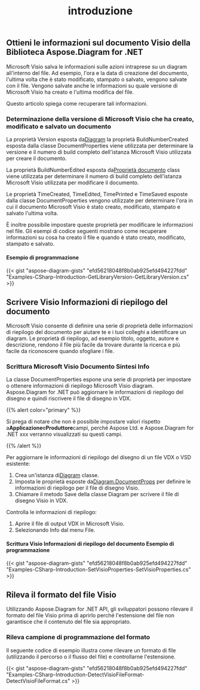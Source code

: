 ﻿---
title: introduzione
type: docs
weight: 10
url: /it/net/introduction/
description: Introduzione della libreria Aspose.Diagram.
---
## **Ottieni le informazioni sul documento Visio della Biblioteca Aspose.Diagram for .NET**
Microsoft Visio salva le informazioni sulle azioni intraprese su un diagram all'interno del file. Ad esempio, l'ora e la data di creazione del documento, l'ultima volta che è stato modificato, stampato o salvato, vengono salvate con il file. Vengono salvate anche le informazioni su quale versione di Microsoft Visio ha creato e l'ultima modifica del file.

Questo articolo spiega come recuperare tali informazioni.
### **Determinazione della versione di Microsoft Visio che ha creato, modificato e salvato un documento**
 La proprietà Version esposta da[Diagram](https://reference.aspose.com/diagram/net/aspose.diagram/diagram/) la proprietà BuildNumberCreated esposta dalla classe DocumentProperties viene utilizzata per determinare la versione e il numero di build completo dell'istanza Microsoft Visio utilizzata per creare il documento.

 La proprietà BuildNumberEdited esposta da[Proprietà documento](https://reference.aspose.com/diagram/net/aspose.diagram/documentproperties) class viene utilizzata per determinare il numero di build completo dell'istanza Microsoft Visio utilizzata per modificare il documento.

Le proprietà TimeCreated, TimeEdited, TimePrinted e TimeSaved esposte dalla classe DocumentProperties vengono utilizzate per determinare l'ora in cui il documento Microsoft Visio è stato creato, modificato, stampato e salvato l'ultima volta.

È inoltre possibile impostare queste proprietà per modificare le informazioni nel file. Gli esempi di codice seguenti mostrano come recuperare informazioni su cosa ha creato il file e quando è stato creato, modificato, stampato e salvato.
#### **Esempio di programmazione**
{{< gist "aspose-diagram-gists" "efd56218048f8b0ab925efd494227fdd" "Examples-CSharp-Introduction-GetLibraryVersion-GetLibraryVersion.cs" >}}
## **Scrivere Visio Informazioni di riepilogo del documento**
Microsoft Visio consente di definire una serie di proprietà delle informazioni di riepilogo del documento per aiutare te e i tuoi colleghi a identificare un diagram. Le proprietà di riepilogo, ad esempio titolo, oggetto, autore e descrizione, rendono il file più facile da trovare durante la ricerca e più facile da riconoscere quando sfogliare i file.
### **Scrittura Microsoft Visio Documento Sintesi Info**
La classe DocumentProperties espone una serie di proprietà per impostare o ottenere informazioni di riepilogo Microsoft Visio diagram. Aspose.Diagram for .NET può aggiornare le informazioni di riepilogo del disegno e quindi riscrivere il file di disegno in VDX.

{{% alert color="primary" %}} 

Si prega di notare che non è possibile impostare valori rispetto a**Applicazione**e**Produttore**campi, perché Aspose Ltd. e Aspose.Diagram for .NET xxx verranno visualizzati su questi campi.

{{% /alert %}} 

Per aggiornare le informazioni di riepilogo del disegno di un file VDX o VSD esistente:

1.  Crea un'istanza di[Diagram](https://reference.aspose.com/diagram/net/aspose.diagram/diagram/) classe.
1.  Imposta le proprietà esposte da[Diagram.DocumentProps](https://reference.aspose.com/diagram/net/aspose.diagram/diagram/properties/documentprops) per definire le informazioni di riepilogo per il file di disegno Visio.
1. Chiamare il metodo Save della classe Diagram per scrivere il file di disegno Visio in VDX.

Controlla le informazioni di riepilogo:

1. Aprire il file di output VDX in Microsoft Visio.
1. Selezionando Info dal menu File.
#### **Scrittura Visio Informazioni di riepilogo del documento Esempio di programmazione**
{{< gist "aspose-diagram-gists" "efd56218048f8b0ab925efd494227fdd" "Examples-CSharp-Introduction-SetVisioProperties-SetVisioProperties.cs" >}}
## **Rileva il formato del file Visio**
Utilizzando Aspose.Diagram for .NET API, gli sviluppatori possono rilevare il formato del file Visio prima di aprirlo perché l'estensione del file non garantisce che il contenuto del file sia appropriato.
### **Rileva campione di programmazione del formato**
Il seguente codice di esempio illustra come rilevare un formato di file (utilizzando il percorso o il flusso del file) e controllarne l'estensione.

{{< gist "aspose-diagram-gists" "efd56218048f8b0ab925efd494227fdd" "Examples-CSharp-Introduction-DetectVisioFileFormat-DetectVisioFileFormat.cs" >}}
